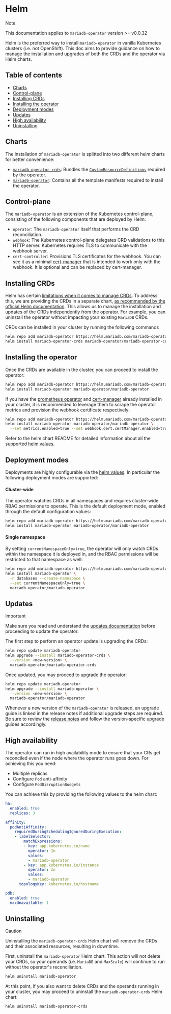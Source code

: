 # Helm

> [!NOTE]  
> This documentation applies to `mariadb-operator` version >= v0.0.32

Helm is the preferred way to install `mariadb-operator` in vanilla Kubernetes clusters (i.e. not OpenShift). This doc aims to provide guidance on how to manage the installation and upgrades of both the CRDs and the operator via Helm charts.

## Table of contents
<!-- toc -->
- [Charts](#charts)
- [Control-plane](#control-plane)
- [Installing CRDs](#installing-crds)
- [Installing the operator](#installing-the-operator)
- [Deployment modes](#deployment-modes)
- [Updates](#updates)
- [High availability](#high-availability)
- [Uninstalling](#uninstalling)
<!-- /toc -->

## Charts

The installation of `mariadb-operator` is splitted into two different helm charts for better convenience:
- [`mariadb-operator-crds`](../deploy/charts/mariadb-operator-crds/): Bundles the [`CustomResourceDefinitions`](https://kubernetes.io/docs/concepts/extend-kubernetes/api-extension/custom-resources/) required by the operator.
- [`mariadb-operator`](../deploy/charts/mariadb-operator/): Contains all the template manifests required to install the operator.

## Control-plane

The `mariadb-operator` is an extension of the Kubernetes control-plane, consisting of the following components that are deployed by Helm:
 
- `operator`: The `mariadb-operator` itself that performs the CRD reconciliation.
- `webhook`: The Kubernetes control-plane delegates CRD validations to this HTTP server. Kubernetes requires TLS to communicate with the webhook server.
- `cert-controller`: Provisions TLS certificates for the webhook. You can see it as a minimal [cert-manager](https://cert-manager.io/) that is intended to work only with the webhook. It is optional and can be replaced by cert-manager.

## Installing CRDs

Helm has certain [limitations when it comes to manage CRDs](https://helm.sh/docs/chart_best_practices/custom_resource_definitions/#some-caveats-and-explanations). To address this, we are providing the CRDs in a separate chart, [as recommended by the official Helm documentation](https://helm.sh/docs/chart_best_practices/custom_resource_definitions/#method-2-separate-charts). This allows us to manage the installation and updates of the CRDs independently from the operator. For example, you can uninstall the operator without impacting your existing `MariaDB` CRDs.

CRDs can be installed in your cluster by running the following commands

```bash
helm repo add mariadb-operator https://helm.mariadb.com/mariadb-operator
helm install mariadb-operator-crds mariadb-operator/mariadb-operator-crds
```

## Installing the operator

Once the CRDs are available in the cluster, you can proceed to install the operator:

```bash
helm repo add mariadb-operator https://helm.mariadb.com/mariadb-operator
helm install mariadb-operator mariadb-operator/mariadb-operator
```

If you have the [prometheus operator](https://github.com/prometheus-operator/prometheus-operator) and [cert-manager](https://cert-manager.io/docs/installation/) already installed in your cluster, it is recommended to leverage them to scrape the operator metrics and provision the webhook certificate respectively:

```bash
helm repo add mariadb-operator https://helm.mariadb.com/mariadb-operator
helm install mariadb-operator mariadb-operator/mariadb-operator \
  --set metrics.enabled=true --set webhook.cert.certManager.enabled=true
```

Refer to the helm chart README for detailed information about all the supported [helm values](./../deploy/charts/mariadb-operator/README.md).


## Deployment modes

Deployments are highly configurable via the [helm values](./../deploy/charts/mariadb-operator/README.md). In particular the following deployment modes are supported:

#### Cluster-wide

The operator watches CRDs in all namespaces and requires cluster-wide RBAC permissions to operate. This is the default deployment mode, enabled through the default configuration values:

```bash
helm repo add mariadb-operator https://helm.mariadb.com/mariadb-operator
helm install mariadb-operator mariadb-operator/mariadb-operator
```

#### Single namespace

By setting `currentNamespaceOnly=true`, the operator will only watch CRDs within the namespace it is deployed in, and the RBAC permissions will be restricted to that namespace as well:

```bash
helm repo add mariadb-operator https://helm.mariadb.com/mariadb-operator
helm install mariadb-operator \
  -n databases --create-namespace \
  --set currentNamespaceOnly=true \
  mariadb-operator/mariadb-operator
```

## Updates

> [!IMPORTANT]  
> Make sure you read and understand the [updates documentation](./updates.md) before proceeding to update the operator.

The first step to perform an operator update is upgrading the CRDs:

```bash
helm repo update mariadb-operator
helm upgrade --install mariadb-operator-crds \
  --version <new-version> \
  mariadb-operator/mariadb-operator-crds
```

Once updated, you may proceed to upgrade the operator:

```bash
helm repo update mariadb-operator
helm upgrade --install mariadb-operator \
  --version <new-version> \
  mariadb-operator/mariadb-operator 
```

Whenever a new version of the `mariadb-operator` is released, an upgrade guide is linked in the release notes if additional upgrade steps are required. Be sure to review the [release notes](https://github.com/mariadb-operator/mariadb-operator/releases) and follow the version-specific upgrade guides accordingly.

## High availability

The operator can run in high availability mode to ensure that your CRs get reconciled even if the node where the operator runs goes down. For achieving this you need:
- Multiple replicas
- Configure `Pod` anti-affinity
- Configure `PodDisruptionBudgets` 

You can achieve this by providing the following values to the helm chart:

```yaml
ha:
  enabled: true
  replicas: 3

affinity:
  podAntiAffinity:
    requiredDuringSchedulingIgnoredDuringExecution:
    - labelSelector:
        matchExpressions:
        - key: app.kubernetes.io/name
          operator: In
          values:
          - mariadb-operator
        - key: app.kubernetes.io/instance
          operator: In
          values:
          - mariadb-operator
      topologyKey: kubernetes.io/hostname

pdb:
  enabled: true
  maxUnavailable: 1
```

## Uninstalling

> [!CAUTION]
> Uninstalling the `mariadb-operator-crds` Helm chart will remove the CRDs and their associated resources, resulting in downtime.

First, uninstall the `mariadb-operator` Helm chart. This action will not delete your CRDs, so your operands (i.e. `MariaDB` and `MaxScale`) will continue to run without the operator's reconciliation.

```bash
helm uninstall mariadb-operator
```

At this point, if you also want to delete CRDs and the operands running in your cluster, you may proceed to uninstall the `mariadb-operator-crds` Helm chart:

```bash
helm uninstall mariadb-operator-crds
```